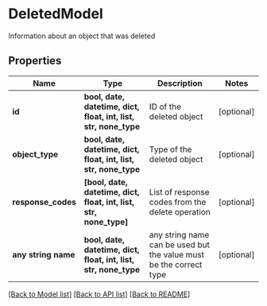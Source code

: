 # DeletedModel

Information about an object that was deleted

## Properties
Name | Type | Description | Notes
------------ | ------------- | ------------- | -------------
**id** | **bool, date, datetime, dict, float, int, list, str, none_type** | ID of the deleted object | [optional] 
**object_type** | **bool, date, datetime, dict, float, int, list, str, none_type** | Type of the deleted object | [optional] 
**response_codes** | **[bool, date, datetime, dict, float, int, list, str, none_type]** | List of response codes from the delete operation | [optional] 
**any string name** | **bool, date, datetime, dict, float, int, list, str, none_type** | any string name can be used but the value must be the correct type | [optional]

[[Back to Model list]](../README.md#documentation-for-models) [[Back to API list]](../README.md#documentation-for-api-endpoints) [[Back to README]](../README.md)


